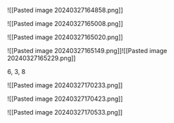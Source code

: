 
![[Pasted image 20240327164858.png]]

![[Pasted image 20240327165008.png]]



![[Pasted image 20240327165020.png]]

![[Pasted image 20240327165149.png]]![[Pasted image 20240327165229.png]]

6, 3, 8

![[Pasted image 20240327170233.png]]

![[Pasted image 20240327170423.png]]


![[Pasted image 20240327170533.png]]